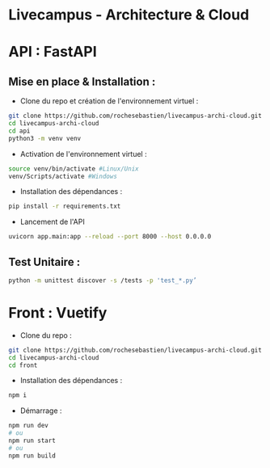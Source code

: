 
# Livecampus - Architecture & Cloud


# API : FastAPI

## Mise en place & Installation : 

- Clone du repo et création de l'environnement virtuel :
```bash
git clone https://github.com/rochesebastien/livecampus-archi-cloud.git
cd livecampus-archi-cloud
cd api
python3 -m venv venv
```

- Activation de l'environnement virtuel :
```bash
source venv/bin/activate #Linux/Unix
venv/Scripts/activate #Windows
```

- Installation des dépendances : 
```bash
pip install -r requirements.txt
```

- Lancement de l'API
```bash
uvicorn app.main:app --reload --port 8000 --host 0.0.0.0
```

## Test Unitaire : 
```bash
python -m unittest discover -s /tests -p 'test_*.py’
```

# Front : Vuetify

- Clone du repo  :
```bash
git clone https://github.com/rochesebastien/livecampus-archi-cloud.git
cd livecampus-archi-cloud
cd front
```

- Installation des dépendances : 
```bash
npm i 
```

- Démarrage : 
```bash
npm run dev 
# ou
npm run start 
# ou
npm run build
```

